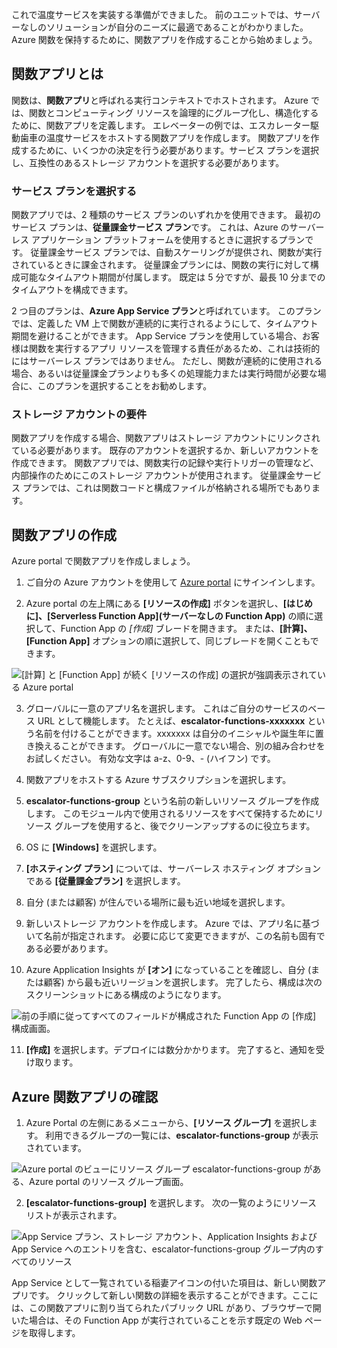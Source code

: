 これで温度サービスを実装する準備ができました。 前のユニットでは、サーバーなしのソリューションが自分のニーズに最適であることがわかりました。 Azure 関数を保持するために、関数アプリを作成することから始めましょう。

## <a name="what-is-a-function-app"></a>関数アプリとは
関数は、**関数アプリ**と呼ばれる実行コンテキストでホストされます。 Azure では、関数とコンピューティング リソースを論理的にグループ化し、構造化するために、関数アプリを定義します。 エレベーターの例では、エスカレーター駆動歯車の温度サービスをホストする関数アプリを作成します。 関数アプリを作成するために、いくつかの決定を行う必要があります。サービス プランを選択し、互換性のあるストレージ アカウントを選択する必要があります。

### <a name="choosing-a-service-plan"></a>サービス プランを選択する
関数アプリでは、2 種類のサービス プランのいずれかを使用できます。 最初のサービス プランは、**従量課金サービス プラン**です。 これは、Azure のサーバーレス アプリケーション プラットフォームを使用するときに選択するプランです。 従量課金サービス プランでは、自動スケーリングが提供され、関数が実行されているときに課金されます。 従量課金プランには、関数の実行に対して構成可能なタイムアウト期間が付属します。 既定は 5 分ですが、最長 10 分までのタイムアウトを構成できます。 

2 つ目のプランは、**Azure App Service プラン**と呼ばれています。 このプランでは、定義した VM 上で関数が連続的に実行されるようにして、タイムアウト期間を避けることができます。 App Service プランを使用している場合、お客様は関数を実行するアプリ リソースを管理する責任があるため、これは技術的にはサーバーレス プランではありません。 ただし、関数が連続的に使用される場合、あるいは従量課金プランよりも多くの処理能力または実行時間が必要な場合に、このプランを選択することをお勧めします。 

### <a name="storage-account-requirements"></a>ストレージ アカウントの要件
関数アプリを作成する場合、関数アプリはストレージ アカウントにリンクされている必要があります。 既存のアカウントを選択するか、新しいアカウントを作成できます。 関数アプリでは、関数実行の記録や実行トリガーの管理など、内部操作のためにこのストレージ アカウントが使用されます。 従量課金サービス プランでは、これは関数コードと構成ファイルが格納される場所でもあります。

## <a name="create-a-function-app"></a>関数アプリの作成
Azure portal で関数アプリを作成しましょう。

1. ご自分の Azure アカウントを使用して [Azure portal](https://portal.azure.com?azure-portal=true) にサインインします。

2. Azure portal の左上隅にある **[リソースの作成]** ボタンを選択し、**[はじめに]、[Serverless Function App]\(サーバーなしの Function App\)** の順に選択して、Function App の *[作成]* ブレードを開きます。 または、**[計算]、[Function App]** オプションの順に選択して、同じブレードを開くこともできます。
  
  ![[計算] と [Function App] が続く *[リソースの作成]* の選択が強調表示されている Azure portal](../media-draft/3-create-function-app-blade.png)

3. グローバルに一意のアプリ名を選択します。 これはご自分のサービスのベース URL として機能します。 たとえば、**escalator-functions-xxxxxxx** という名前を付けることができます。xxxxxxx は自分のイニシャルや誕生年に置き換えることができます。 グローバルに一意でない場合、別の組み合わせをお試しください。 有効な文字は a-z、0-9、- (ハイフン) です。

4. 関数アプリをホストする Azure サブスクリプションを選択します。

5. **escalator-functions-group** という名前の新しいリソース グループを作成します。 このモジュール内で使用されるリソースをすべて保持するためにリソース グループを使用すると、後でクリーンアップするのに役立ちます。

6. OS に **[Windows]** を選択します。

7. **[ホスティング プラン]** については、サーバーレス ホスティング オプションである **[従量課金プラン]** を選択します。

8. 自分 (または顧客) が住んでいる場所に最も近い地域を選択します。

9. 新しいストレージ アカウントを作成します。 Azure では、アプリ名に基づいて名前が指定されます。 必要に応じて変更できますが、この名前も固有である必要があります。

10. Azure Application Insights が **[オン]** になっていることを確認し、自分 (または顧客) から最も近いリージョンを選択します。
完了したら、構成は次のスクリーンショットにある構成のようになります。

  ![前の手順に従ってすべてのフィールドが構成された Function App の *[作成]* 構成画面。](../media-draft/3-create-function-app-settings.png)

11. **[作成]** を選択します。デプロイには数分かかります。 完了すると、通知を受け取ります。

## <a name="verify-your-azure-function-app"></a>Azure 関数アプリの確認

1. Azure Portal の左側にあるメニューから、**[リソース グループ]** を選択します。 利用できるグループの一覧には、**escalator-functions-group** が表示されています。

  ![Azure portal のビューにリソース グループ escalator-functions-group がある、Azure portal のリソース グループ画面。](../media-draft/3-resource-group.png)

2. **[escalator-functions-group]** を選択します。 次の一覧のようにリソース リストが表示されます。
  
  ![App Service プラン、ストレージ アカウント、Application Insights および App Service へのエントリを含む、escalator-functions-group グループ内のすべてのリソース](../media-draft/3-resource-list.png)

App Service として一覧されている稲妻アイコンの付いた項目は、新しい関数アプリです。 クリックして新しい関数の詳細を表示することができます。ここには、この関数アプリに割り当てられたパブリック URL があり、ブラウザーで開いた場合は、その Function App が実行されていることを示す既定の Web ページを取得します。
